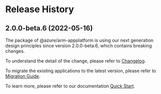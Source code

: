# Release History
    
## 2.0.0-beta.6 (2022-05-16)

The package of @azure/arm-appplatform is using our next generation design principles since version 2.0.0-beta.6, which contains breaking changes.

To understand the detail of the change, please refer to [Changelog](https://aka.ms/js-track2-changelog).

To migrate the existing applications to the latest version, please refer to [Migration Guide](https://aka.ms/js-track2-migration-guide).

To learn more, please refer to our documentation [Quick Start](https://aka.ms/js-track2-quickstart).
